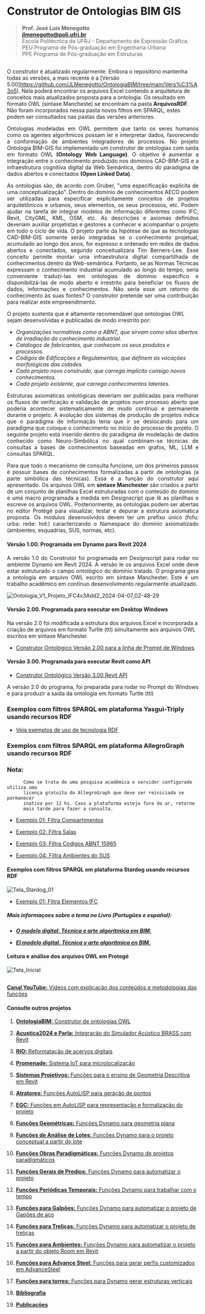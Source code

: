 # Construtor de Ontologias BIM GIS
>**Prof. José Luis Menegotto**<br>
>**jlmenegotto@poli.ufrj.br**<br>
>Escola Politécnica da UFRJ - Departamento de Expressão Gráfica.<br>
>PEU Programa de Pós-graduação em Engenharia Urbana<br>
>PPE Programa de Pós-graduação em Estruturas<br>
## 

O construtor é atualizado regularmente. Embora o repositório mantenha todas as versões, a mais recente é a 
 [Versão 5.00]https://github.com/JLMenegotto/OntologiaBIM/tree/main/Vers%C3%A3o5). Nela poderá encontrar os arquivos Excel contendo a arquitetura de conceitos mais atualizados proposta para a ontologia. Os resultado em formato OWL (sintaxe Mancheste) se encontram na pasta **ArquivosRDF**. Não foram incorporados nessa pasta novos filtros em SPARQL, estes podem ser consultados nas pastas das versões anteriores. <br></p>

<p align="justify"> Ontologias modeladas em OWL permitem que tanto os seres humanos como os agentes algorítmicos possam ler e interpretar dados, favorecendo a conformação de ambientes integradores de processos. No projeto Ontologia BIM-GIS foi implementado um construtor de ontologias com saída em formato OWL <b>(Ontology Web Language)</b>. O objetivo é aumentar a integração entre o conhecimento produzido nos domínios CAD-BIM-GIS e a infraestrutura cognitiva digital da Web Semántica, dentro do paradigma de dados abertos e conectados <b>(Open Linked Data)</b>.<br></p>
 
<p align="justify"> As ontologias são, de acordo com Gruber, "uma especificação explicita de uma conceptualização". Dentro do domínio de conhecimentos AECO podem ser utilizadas para especificar explicitamente conceitos de projetos arquitetônicos e urbanos, seus elementos, os seus processos, etc. Podem ajudar na tarefa de integrar modelos de informação diferentes como IFC, Revit, CityGML, KML, OSM, etc. As descricões e axiomas definidos deveriam auxiliar projetistas e gestores a conhecer e acompanhar o projeto em todo o ciclo de vida. O projeto parte da hipótese de que as tecnologias CAD-BIM-GIS somente serão integradas se o conhecimento projetual, acumulado ao longo dos anos, for expresso e ordenado em redes de dados abertos e conectados, segundo conceitualizara Tim Berners-Lee. Esse conceito permite montar uma infraestrutura digital compartilhada de conhecimentos dentro da Web-semântica. Portanto, se as Normas Técnicas expressam o conhecimento industrial acumulado ao longo do tempo, seria conveniente traduzi-las em ontologias de domínio específico e disponibilizá-las de modo aberto e irrestrito para beneficiar os fluxos de dados, informações e conhecimentos. Não seria esse um retorno do conhecimento às suas fontes? O construtor pretende ser uma contribuição para realizar este empreendimento.</p>

O projeto sustenta que é altamente recomendável que ontologias OWL sejam desenvolvidas e publicadas de modo irrestrito por:

  * _Organizações normativas como a ABNT, que sirvam como silos abertos de irradiação do conhecimento industrial._
  * _Catálogos de fabricantes, que conhecem os seus produtos e processos._
  * _Códigos de Edificações e Regulamentos, que definem as vocações morfológicas das cidades._
  * _Cada projeto novo construído, que carrega implícito consigo novos conhecimentos._
  * _Cada projeto existente, que carrega conhecimentos latentes._

<p align="justify">Estruturas axiomáticas ontológicas deveriam ser publicadas para melhorar os fluxos de verificação e validação de projetos num processo aberto que poderia acontecer sistematicamente de modo contínuo e permanente durante o projeto. A evolução dos sistemas de produção de projetos indica que o paradigma de informação teria que ir se deslocando para um paradigma que coloque o conhecimento no início do processo de projeto. O seguinte projeto está inserido dentro do paradigma de modelação de dados conhecido como Neuro-Simbólica no qual  combinam-se técnicas de consultas a bases de conhecimentos baseadas em grafos, ML, LLM e consultas SPARQL.<br></p>  

<p align="justify">Para que todo o mecanismo de consulta funcione, um dos primeiros passos é possuir bases de conhecimentos formalizadas a partir de ontologias (a parte simbólica das técnicas). Essa é a função do construtor aquí apresentado. Os arquivos OWL em <b>sintaxe Manchester</b> são criados a partir de um conjunto de planilhas Excel estruturadas com o conteúdo do domínio e uma macro programada a medida em Designscript que lê as planilhas e escreve os arquivos OWL. Posteriormente, as ontologias podem ser abertas no editor Protégé para visualizar, testar e depurar a estrutura axiomática proposta. Os módulos desenvolvidos devem ter um prefixo único (fofu: urba: rede: hid:) caracterizando o Namespace do domínio axiomatizado (ambientes, esquadrias, SUS, normas, etc).<br></p> 

#### **Versão 1.00. Programada em Dynamo para Revit 2024**
<p align="justify">A versão 1.0 do Construtor foi programada em Designscript para rodar no ambiente Dynamo em Revit 2024. A versão le os arquivos Excel onde deve estar estruturado o campo ontológico do domínio tratado. O programa gera a ontologia em arquivo OWL escrito em sintaxe Manchester. Este é um trabalho acadêmico em contínuo desenvolvimento regularmente atualizado.</p>

 ![Ontologia_V1_Projeto_IFC4x3Add2_2024-04-07_02-48-29](https://github.com/JLMenegotto/OntologiaBIM/assets/9437020/322f892a-a07f-4c29-b807-b61174368bad)

#### **Versão 2.00. Programada para executar em Desktop Windows**
Na versão 2.0 foi modificada a estrutura dos arquivos Excel e incorporada a criação de arquivos em formato Turtle (ttl) simultamente aos arquivos OWL escritos em sintaxe Manchester.  
 - [Construtor Ontológico Versão 2.00 para a linha de Prompt de Windows](https://github.com/JLMenegotto/OntologiaBIM/tree/main/Vers%C3%A3o2)

#### **Versão 3.00. Programada para executar Revit como API**
- [Construtor Ontológico Versão 3.00 Revit API](https://github.com/JLMenegotto/OntologiaBIM/tree/main/Vers%C3%A3o3)
     


<p align="justify">A versão 2.0 do programa, foi preparada para rodar no Prompt do Windows e para produzir a saída da ontologia em formato Turtle (ttl)</p>

### **Exemplos com filtros SPARQL em plataforma Yasgui-Triply usando recursos RDF**

- [Veja exemplos de uso de tecnologia RDF](https://triplydb.com/JoseLuisMenegotto/-/overview)

### **Exemplos com filtros SPARQL em plataforma AllegroGraph usando recursos RDF**
### Nota:
          Como se trata de uma pesquisa acadêmica o servidor configurado utiliza uma   
          licença gratuita do AllegroGraph que deve ser reiniciada se permanecer  
          inativa por 12 hs. Caso a plataforma esteja fora do ar, retorne 
          mais tarde para fazer a consulta. 
 
- [Exemplo 01: Filtra Compartimentos](https://ag12pnceqjh5hmxu.allegrograph.cloud/webview/repositories/BIM/exec-query/anonymous/0bPosp-_jUoqS11H-tBo4/results?text=Select+%3Fcomp+%3Fnome+%3Fcod+%3Ftema+%3Fdes+%3Fem+%3Fcat+%3Fid+%3Farea%0AWhere%0A%7B%0A+++%3Fcomp+a+arq%3AQuarto%3B%0A+++++++++arq%3Atema+++++++++%3Ftema+%3B+%0A+++++++++arq%3Adescri%C3%A7%C3%A3o++++%3Fdes++%3B+%0A+++++++++arq%3A%C3%A9.dentro.de++%3Fem+++%3B%0A+++++++++arq%3A%C3%A9.categoria++%3Fcat++%3B%0A+++++++++arq%3Atem.ID+++++++%3Fid+++%3B%0A+++++++++arq%3A%C3%A1rea+++++++++%3Farea+%3B%0A+++++++++arq%3Anome+++++++++%3Fnome+%3B+++++++++++++++++%0A+++++++++arq%3Ac%C3%B3digo+++++++%3Fcod++.%0A%7D&language=SPARQL)

- [Exemplo 02: Filtra Salas](https://ag12pnceqjh5hmxu.allegrograph.cloud/webview/repositories/BIM/exec-query/anonymous/YNDFVHLWW1LzJKe5shtt5/results?text=select+%3Fem+%3Ftema+%3Fsala+%3Fcod+%3Fare%0Awhere+%0A%7B%0A+++%3Fsala+arq%3Ac%C3%B3digo+%3Fcod+%3B%0A+++++++++arq%3A%C3%A1rea+++%3Fare+%3B%0A+++++++++arq%3Atema+++%3Ftema%3B%0A+++++++++arq%3A%C3%A9.dentro.de+%3Fem.%0A%7D%0Aorder+by+%3Fem+%3Fare&language=SPARQL)

- [Exemplo 03: Filtra Códigos ABNT 15965](https://ag12pnceqjh5hmxu.allegrograph.cloud/webview/repositories/BIM/exec-query/anonymous/igfWPfdih3PkStlcIuNJX/results?text=SELECT+DISTINCT++%3Felem+%3Fcod+%3Fdescr+%0AWhere%0A%7B%0A++++++++%3Felem++abnt%3Ac%C3%B3digo-nbr+%3Fcod+%3B%0A+++++++++++++++abnt%3Adescri%C3%A7%C3%A3o+%3Fdescr.%0A%7D%0Aorder+by+%3Fcod&language=SPARQL)

- [Exemplo 04: Filtra Ambientes do SUS](https://ag12pnceqjh5hmxu.allegrograph.cloud/webview/repositories/BIM/exec-query/anonymous/eAkjEl3DoPRShdkKGrAHs/results?text=Select+distinct+%3Felem+%3Fsus+%3Fset+%3Fem%0AWhere%0A%7B%0A+++%3Felem++arq%3Adescri%C3%A7%C3%A3o++%3Fsus+.%0A+++filter+%28contains+%28str+%28%3Fsus%29%2C+%22SUS%22%29%29%0A%7D%0Aorder+by+%3Felem&language=SPARQL)

#### **Exemplos com filtros SPARQL em plataforma Stardog usando recursos RDF**

![Tela_Stardog_01](https://github.com/JLMenegotto/OntologiaBIM/assets/9437020/97afb135-f525-4887-a92f-cd68f006c1db)

- [Exemplo 01: Filtra Elementos IFC](https://cloud.stardog.com/share/fe71d0581acbde7b)

##### Mais informaçoes sobre o tema no Livro (Portugûes e español):
- [**_O modelo digital. Técnica e arte algorítmica em BIM._**](https://www.amazon.com.br/Modelo-Digital-T%C3%A9cnica-Arte-Algor%C3%ADtmica/dp/6589367833/ref=zg_bs_g_7841300011_sccl_40/140-7766966-1834631?psc=1)

- [**_El modelo digital. Técnica y arte algorítmica en BIM._**](https://bibliotecadigital.cp67.com/reader/el-modelo-digital-tecnica-y-arte-algoritmica-en-bim)

#### **Leitura e análise dos arquivos OWL em Protegé**
![Tela_Inicial](https://user-images.githubusercontent.com/9437020/226172682-0c1a09aa-7069-428d-a8b8-fe8abb9ea39c.PNG)

## 
[**Canal YouTube:** Videos com explicação dos conteúdos e metodologias das funções](https://www.youtube.com/channel/UCCN58u2BP38F09aswlJrILA)
#### **Consulte outros projetos**
  
   1. [**OntologiaBIM:** Construtor de ontologias OWL](https://github.com/JLMenegotto/OntologiaBIM)
   2. [**Acustica2024 e Parla:** Integração do Simulador Acústico BRASS com Revit](https://github.com/JLMenegotto/Acustica_2024)
   3. [**RIO:** Reformatação de acervos digitais](https://github.com/JLMenegotto/Rio)
   4. [**Promenade:** Sistema IoT para microlocalização](https://github.com/JLMenegotto/Promenade)
   5. [**Sistemas Projetivos:** Funções para o ensino de Geometria Descritiva em Revit](https://github.com/JLMenegotto/SistemasProjetivos)
   6. [**Atratores:** Funções AutoLISP para geração de pontos](https://github.com/JLMenegotto/Atratores)
   7. [**EGC:** Funções em AutoLISP para representação e formalização do projeto](https://github.com/JLMenegotto/EGC)
   8. [**Funções Geométricas:** Funções Dynamo para geometria plana](https://github.com/JLMenegotto/AulasBIM/tree/master/Dynamo/Geometricas)
   9. [**Funções de Análise de Lotes:** Funções Dynamo para o projeto conceptual a partir do lote](https://github.com/JLMenegotto/AulasBIM/tree/master/Dynamo/Lotes)
  10. [**Funções Obras Paradigmáticas:** Funções Dynamo de projetos paradigmáticos]( https://github.com/JLMenegotto/AulasBIM/tree/master/Dynamo/Obras)
  11. [**Funções Gerais de Predios:** Funções Dynamo para automatizar o projeto](https://github.com/JLMenegotto/AulasBIM/tree/master/Dynamo/Predio)
  12. [**Funções Periódicas Temporais:** Funções Dynamo para trabalhar com o tempo](https://github.com/JLMenegotto/AulasBIM/tree/master/Dynamo/Relógio)
  13. [**Funções para Galpões:** Funções Dynamo para automatizar o projeto de Gapões de aço](https://github.com/JLMenegotto/AulasBIM/tree/master/Dynamo/Galpão)
  14. [**Funções para Treliças:** Funções Dynamo para automatizar o projeto de treliças](https://github.com/JLMenegotto/AulasBIM/tree/master/Dynamo/Treliças)
  15. [**Funções para Ambientes:** Funções Dynamo para automatizar o projeto a partir do objeto Room em Revit](https://github.com/JLMenegotto/AulasBIM/tree/master/Dynamo/Rooms)
  16. [**Funções para Advance Steel:** Funções para gerar perfis customizados em AdvanceSteel](https://github.com/JLMenegotto/AulasBIM/tree/master/AdvanceSteel)
  17. [**Funções para torres:** Funções para Dynamo gerar estruturas verticais](https://github.com/JLMenegotto/AulasBIM/tree/master/Dynamo/Torres)
      
  18. [**Bibliografia**](https://jlmenegotto.wixsite.com/jlmenegotto-bim/pesquisa)
  19. [**Publicações**](https://jlmenegotto.wixsite.com/jlmenegotto-bim/jlm-public)
      
